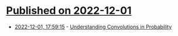# [Published on 2022-12-01](index.md)

* [2022-12-01, 17:59:15](https://news.ycombinator.com/item?id=33819952) - [Understanding Convolutions in Probability](https://www.countbayesie.com/blog/2022/11/30/understanding-convolutions-in-probability-a-mad-science-perspective)
